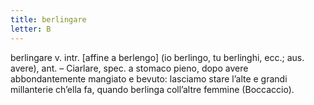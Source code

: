 ```yaml
---
title: berlingare
letter: B
---
```

berlingare v. intr. [affine a berlengo] (io berlingo, tu berlinghi, ecc.; aus. avere), ant. – Ciarlare, spec. a stomaco pieno, dopo avere abbondantemente mangiato e bevuto: lasciamo stare l’alte e grandi millanterie ch’ella fa, quando berlinga coll’altre femmine (Boccaccio).